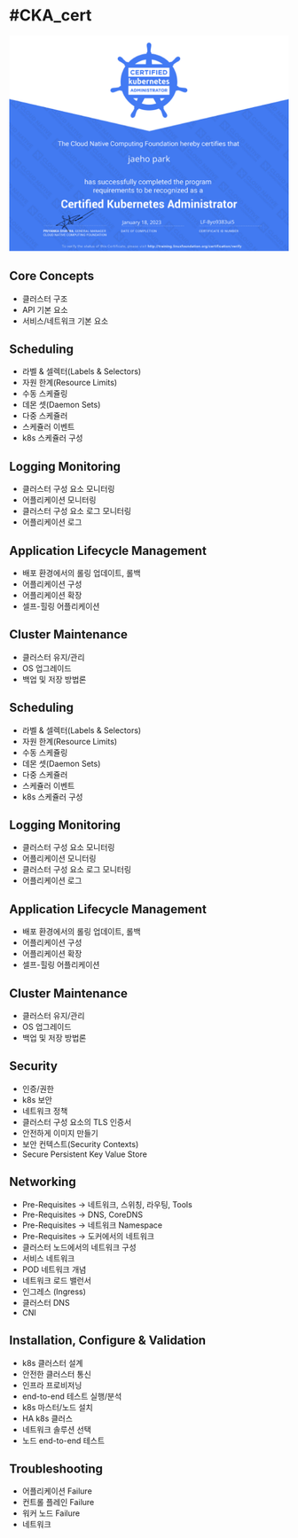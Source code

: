#CKA_cert
==========

<img src = https://github.com/hojun121/kubernetes-study/blob/master/CKACert.png>

## Core Concepts
  - 클러스터 구조
  - API 기본 요소
  - 서비스/네트워크 기본 요소

## Scheduling
  - 라벨 & 셀렉터(Labels & Selectors)
  - 자원 한계(Resource Limits)
  - 수동 스케쥴링
  - 데몬 셋(Daemon Sets)
  - 다중 스케쥴러
  - 스케쥴러 이벤트
  - k8s 스케쥴러 구성

## Logging Monitoring
  - 클러스터 구성 요소 모니터링
  - 어플리케이션 모니터링
  - 클러스터 구성 요소 로그 모니터링
  - 어플리케이션 로그

## Application Lifecycle Management
  - 배포 환경에서의 롤링 업데이트, 롤백
  - 어플리케이션 구성
  - 어플리케이션 확장
  - 셀프-힐링 어플리케이션

## Cluster Maintenance
  - 클러스터 유지/관리
  - OS 업그레이드
  - 백업 및 저장 방법론
  
## Scheduling
  - 라벨 & 셀렉터(Labels & Selectors)
  - 자원 한계(Resource Limits)
  - 수동 스케쥴링
  - 데몬 셋(Daemon Sets)
  - 다중 스케쥴러
  - 스케쥴러 이벤트
  - k8s 스케쥴러 구성

## Logging Monitoring
  - 클러스터 구성 요소 모니터링
  - 어플리케이션 모니터링
  - 클러스터 구성 요소 로그 모니터링
  - 어플리케이션 로그

## Application Lifecycle Management
  - 배포 환경에서의 롤링 업데이트, 롤백
  - 어플리케이션 구성
  - 어플리케이션 확장
  - 셀프-힐링 어플리케이션

## Cluster Maintenance
  - 클러스터 유지/관리
  - OS 업그레이드
  - 백업 및 저장 방법론

## Security
  - 인증/권한
  - k8s 보안
  - 네트워크 정책
  - 클러스터 구성 요소의 TLS 인증서
  - 안전하게 이미지 만들기
  - 보안 컨텍스트(Security Contexts)
  - Secure Persistent Key Value Store

## Networking
  - Pre-Requisites -> 네트워크, 스위칭, 라우팅, Tools
  - Pre-Requisites -> DNS, CoreDNS
  - Pre-Requisites -> 네트워크 Namespace
  - Pre-Requisites -> 도커에서의 네트워크
  - 클러스터 노드에서의 네트워크 구성
  - 서비스 네트워크
  - POD 네트워크 개념
  - 네트워크 로드 밸런서
  - 인그레스 (Ingress)
  - 클러스터 DNS
  - CNI

## Installation, Configure & Validation
  - k8s 클러스터 설계
  - 안전한 클러스터 통신
  - 인프라 프로비저닝
  - end-to-end 테스트 실행/분석
  - k8s 마스터/노드 설치
  - HA k8s 클러스
  - 네트워크 솔루션 선택
  - 노드 end-to-end 테스트

## Troubleshooting
  - 어플리케이션 Failure
  - 컨트롤 플레인 Failure
  - 워커 노드 Failure
  - 네트워크
